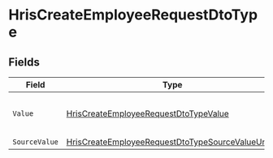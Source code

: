 # HrisCreateEmployeeRequestDtoType


## Fields

| Field                                                                                                                           | Type                                                                                                                            | Required                                                                                                                        | Description                                                                                                                     | Example                                                                                                                         |
| ------------------------------------------------------------------------------------------------------------------------------- | ------------------------------------------------------------------------------------------------------------------------------- | ------------------------------------------------------------------------------------------------------------------------------- | ------------------------------------------------------------------------------------------------------------------------------- | ------------------------------------------------------------------------------------------------------------------------------- |
| `Value`                                                                                                                         | [HrisCreateEmployeeRequestDtoTypeValue](../../Models/Components/HrisCreateEmployeeRequestDtoTypeValue.md)                       | :heavy_minus_sign:                                                                                                              | The type of the national identity number                                                                                        | ssn                                                                                                                             |
| `SourceValue`                                                                                                                   | [HrisCreateEmployeeRequestDtoTypeSourceValueUnion](../../Models/Components/HrisCreateEmployeeRequestDtoTypeSourceValueUnion.md) | :heavy_minus_sign:                                                                                                              | N/A                                                                                                                             |                                                                                                                                 |